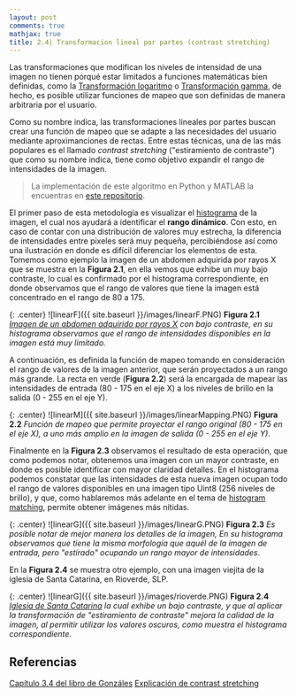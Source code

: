 ```yaml
---
layout: post
comments: true
mathjax: true
title: 2.4| Transformacion lineal por partes (contrast stretching)
---
```


Las transformaciones que modifican los niveles de intensidad de una imagen no tienen porqué estar limitados a funciones matemáticas bien definidas, como la [Transformación logaritmo](https://bryanmed.github.io/TransformacionLogaritmo/) o [Transformación gamma](https://bryanmed.github.io/correccionGamma/), de hecho, es posible utilizar funciones de mapeo que son definidas de manera arbitraria por el usuario.

Como su nombre indica, las transformaciones lineales por partes buscan crear una función de mapeo que se adapte a las necesidades del usuario mediante aproximanciones de rectas. Entre estas técnicas, una de las más populares es el llamado _contrast stretching_ ("estiramiento de contraste") que como su nombre indica, tiene como objetivo expandir el rango de intensidades de la imagen.

> La implementación de este algoritmo en Python y MATLAB la encuentras en [este repositorio](https://github.com/BryanMed/Procesamiento-de-imagen/tree/master/2.4%20Transformacion%20lineal%20por%20partes).

El primer paso de esta metodología es visualizar el [histograma](https://bryanmed.github.io/histograma/) de la imagen, el cual nos ayudará a identificar el __rango dinámico__. Con esto, en caso de contar con una distribución de valores muy estrecha, la diferencia de intensidades entre pixeles será muy pequeña, percibiéndose así como una ilustración en donde es difícil diferenciar los elementos de esta. Tomemos como ejemplo la imagen de un abdomen adquirida por rayos X que se muestra en la __Figura 2.1__, en ella vemos que exhibe un muy bajo contraste, lo cual es confirmado por el histograma correspondiente, en donde observamos que el rango de valores que tiene la imagen está concentrado en el rango de 80 a 175. 

{: .center}
![linearF]({{ site.baseurl }}/images/linearF.PNG)
__Figura 2.1__ _[Imagen de un abdomen adquirido por rayos X](https://www.quia.com/pages/ra110a.html) con bajo contraste, en su histograma observamos que el rango de intensidades disponibles en la imagen está muy limitado._

A continuación, es definida la función de mapeo tomando en consideración el rango de valores de la imagen anterior, que serán proyectados a un rango más grande. La recta en verde (__Figura 2.2__) será la encargada de mapear las intensidades de entrada (80 - 175 en el eje X) a los niveles de brillo en la salida (0 - 255 en el eje Y).

{: .center}
![linearM]({{ site.baseurl }}/images/linearMapping.PNG)
__Figura 2.2__ _Función de mapeo que permite proyectar el rango original (80 - 175 en el eje X), a uno más amplio en la imagen de salida (0 - 255 en el eje Y)_.

Finalmente en la __Figura 2.3__ observamos el resultado de esta operación, que como podemos notar, obtenemos una imagen con un mayor contraste, en donde es posible identificar con mayor claridad detalles. En el histograma podemos constatar que las intensidades de esta nueva imagen ocupan todo el rango de valores disponibles en una imagen tipo Uint8 (256 niveles de brillo), y que, como hablaremos más adelante en el tema de [histogram matching](www.bryanmed.github.io), permite obtener imágenes más nítidas.

{: .center}
![linearG]({{ site.baseurl }}/images/linearG.PNG)
__Figura 2.3__ _Es posible notar de mejor manera los detalles de la imagen, En su histograma observamos que tiene la misma morfología que aquél de la imagen de entrada, pero "estirado" ocupando un rango mayor de intensidades_.

En la __Figura 2.4__ se muestra otro ejemplo, con una imagen viejita de la iglesia de Santa Catarina, en Rioverde, SLP.

{: .center}
![linearG]({{ site.baseurl }}/images/rioverde.PNG)
__Figura 2.4__ _[Iglesia de Santa Catarina](http://siglo.inafed.gob.mx/enciclopedia/EMM24sanluispotosi/municipios/24024a.html) la cual exhibe un bajo contraste, y que al aplicar la transformación de "estiramiento de contraste" mejora la calidad de la imagen, al permitir utilizar los valores oscuros, como muestra el histograma correspondiente_.

## Referencias
[Capítulo 3.4 del libro de Gonzáles](https://www.amazon.com/Digital-Image-Processing-Rafael-Gonzalez/dp/0133356728)
[Explicación de contrast stretching](https://homepages.inf.ed.ac.uk/rbf/HIPR2/stretch.html)
